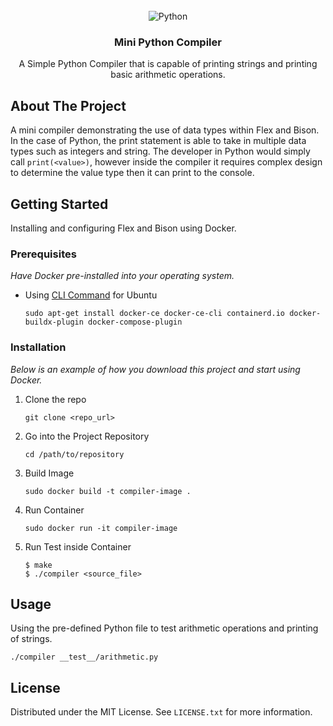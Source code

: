 <br> 
<!-- PROJECT LOGO -->
<div align="center">
  <img src="https://img.shields.io/badge/Python-2496ED?style=for-the-badge&logo=Python&logoColor=white" alt="Python">
  
  <h3 align="center">Mini Python Compiler</h3>

  <p align="center">
    A Simple Python Compiler that is capable of printing strings and printing basic arithmetic operations.
  </p>
</div>

<!-- ABOUT THE PROJECT -->
## About The Project

A mini compiler demonstrating the use of data types within Flex and Bison. In the case of Python, the print statement is able to take in multiple data types such as integers and string. The developer in Python would simply call `print(<value>)`, however inside the compiler it requires complex design to determine the value type then it can print to the console.

<!-- GETTING STARTED -->
## Getting Started

Installing and configuring Flex and Bison using Docker.

### Prerequisites

_Have Docker pre-installed into your operating system._

* Using [CLI Command](https://docs.docker.com/engine/install/ubuntu/) for Ubuntu
  ```
  sudo apt-get install docker-ce docker-ce-cli containerd.io docker-buildx-plugin docker-compose-plugin
  ```

### Installation

_Below is an example of how you download this project and start using Docker._

1. Clone the repo
   ```
   git clone <repo_url>
   ```
2. Go into the Project Repository
    ```
    cd /path/to/repository 
    ```
3. Build Image
    ```
    sudo docker build -t compiler-image .
    ```
4. Run Container
    ```
    sudo docker run -it compiler-image
    ```
5. Run Test inside Container
    ```
    $ make
    $ ./compiler <source_file>
   ```

<!-- USAGE EXAMPLES -->
## Usage

Using the pre-defined Python file to test arithmetic operations and printing of strings.

```
./compiler __test__/arithmetic.py
```

<!-- LICENSE -->
## License

Distributed under the MIT License. See `LICENSE.txt` for more information.
